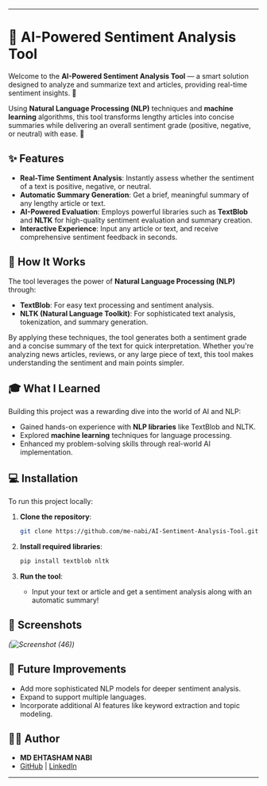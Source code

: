 

---

# 🧠 AI-Powered Sentiment Analysis Tool

Welcome to the **AI-Powered Sentiment Analysis Tool** — a smart solution designed to analyze and summarize text and articles, providing real-time sentiment insights. 📑

Using **Natural Language Processing (NLP)** techniques and **machine learning** algorithms, this tool transforms lengthy articles into concise summaries while delivering an overall sentiment grade (positive, negative, or neutral) with ease. 🎯

## ✨ Features

- **Real-Time Sentiment Analysis**: Instantly assess whether the sentiment of a text is positive, negative, or neutral.
- **Automatic Summary Generation**: Get a brief, meaningful summary of any lengthy article or text.
- **AI-Powered Evaluation**: Employs powerful libraries such as **TextBlob** and **NLTK** for high-quality sentiment evaluation and summary creation.
- **Interactive Experience**: Input any article or text, and receive comprehensive sentiment feedback in seconds.

## 🚀 How It Works

The tool leverages the power of **Natural Language Processing (NLP)** through:
- **TextBlob**: For easy text processing and sentiment analysis.
- **NLTK (Natural Language Toolkit)**: For sophisticated text analysis, tokenization, and summary generation.
  
By applying these techniques, the tool generates both a sentiment grade and a concise summary of the text for quick interpretation. Whether you're analyzing news articles, reviews, or any large piece of text, this tool makes understanding the sentiment and main points simpler. 

## 🎓 What I Learned

Building this project was a rewarding dive into the world of AI and NLP:
- Gained hands-on experience with **NLP libraries** like TextBlob and NLTK.
- Explored **machine learning** techniques for language processing.
- Enhanced my problem-solving skills through real-world AI implementation.

## 💻 Installation

To run this project locally:

1. **Clone the repository**:
   ```bash
   git clone https://github.com/me-nabi/AI-Sentiment-Analysis-Tool.git
   ```

2. **Install required libraries**:
   ```bash
   pip install textblob nltk
   ```

3. **Run the tool**:
   - Input your text or article and get a sentiment analysis along with an automatic summary!

## 📸 Screenshots

*(![Screenshot (46)](https://github.com/user-attachments/assets/c2a82b91-3bb0-49ef-b5fd-0fe7e8e16107))*

## 🚀 Future Improvements

- Add more sophisticated NLP models for deeper sentiment analysis.
- Expand to support multiple languages.
- Incorporate additional AI features like keyword extraction and topic modeling.

## 👨‍💻 Author

- **MD EHTASHAM NABI**
- [GitHub]((https://github.com/me-nabi)) | [LinkedIn](linkedin.com/in/md-ehtasham-nabi-609088259)

---

